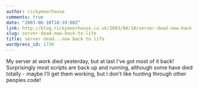 ```yaml
---
author: rickymoorhouse
comments: true
date: "2003-06-10T10:39:00Z"
link: http://blog.rickymoorhouse.co.uk/2003/06/10/server-dead-now-back-to-life/
slug: server-dead-now-back-to-life
title: server dead...now back to life
wordpress_id: 1730
---
```


My server at work died yesterday, but at last I've got most of it back! Surprisingly most scripts are back up and running, although some have died totally - maybe I'll get them working, but I don't like hunting through other peoples code!
